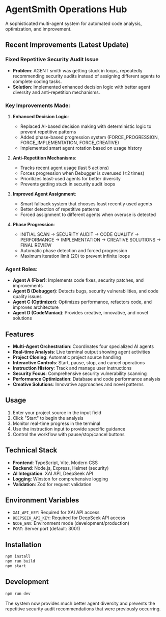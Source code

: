 # AgentSmith Operations Hub

A sophisticated multi-agent system for automated code analysis, optimization, and improvement.

## Recent Improvements (Latest Update)

### Fixed Repetitive Security Audit Issue
- **Problem**: AGENT smith was getting stuck in loops, repeatedly recommending security audits instead of assigning different agents to complete coding tasks.
- **Solution**: Implemented enhanced decision logic with better agent diversity and anti-repetition mechanisms.

### Key Improvements Made:

1. **Enhanced Decision Logic**: 
   - Replaced AI-based decision making with deterministic logic to prevent repetitive patterns
   - Added phase-based progression system (FORCE_PROGRESSION, FORCE_IMPLEMENTATION, FORCE_CREATIVE)
   - Implemented smart agent rotation based on usage history

2. **Anti-Repetition Mechanisms**:
   - Tracks recent agent usage (last 5 actions)
   - Forces progression when Debugger is overused (≥2 times)
   - Prioritizes least-used agents for better diversity
   - Prevents getting stuck in security audit loops

3. **Improved Agent Assignment**:
   - Smart fallback system that chooses least recently used agents
   - Better detection of repetitive patterns
   - Forced assignment to different agents when overuse is detected

4. **Phase Progression**:
   - INITIAL SCAN → SECURITY AUDIT → CODE QUALITY → PERFORMANCE → IMPLEMENTATION → CREATIVE SOLUTIONS → FINAL REVIEW
   - Automatic phase detection and forced progression
   - Maximum iteration limit (20) to prevent infinite loops

### Agent Roles:
- **Agent A (Fixer)**: Implements code fixes, security patches, and improvements
- **Agent B (Debugger)**: Detects bugs, security vulnerabilities, and code quality issues
- **Agent C (Optimizer)**: Optimizes performance, refactors code, and improves architecture
- **Agent D (CodeManiac)**: Provides creative, innovative, and novel solutions

## Features

- **Multi-Agent Orchestration**: Coordinates four specialized AI agents
- **Real-time Analysis**: Live terminal output showing agent activities
- **Project Cloning**: Automatic project source handling
- **Interactive Controls**: Start, pause, stop, and cancel operations
- **Instruction History**: Track and manage user instructions
- **Security Focus**: Comprehensive security vulnerability scanning
- **Performance Optimization**: Database and code performance analysis
- **Creative Solutions**: Innovative approaches and novel patterns

## Usage

1. Enter your project source in the input field
2. Click "Start" to begin the analysis
3. Monitor real-time progress in the terminal
4. Use the instruction input to provide specific guidance
5. Control the workflow with pause/stop/cancel buttons

## Technical Stack

- **Frontend**: TypeScript, Vite, Modern CSS
- **Backend**: Node.js, Express, Helmet (security)
- **AI Integration**: XAI API, DeepSeek API
- **Logging**: Winston for comprehensive logging
- **Validation**: Zod for request validation

## Environment Variables

- `XAI_API_KEY`: Required for XAI API access
- `DEEPSEEK_API_KEY`: Required for DeepSeek API access
- `NODE_ENV`: Environment mode (development/production)
- `PORT`: Server port (default: 3001)

## Installation

```bash
npm install
npm run build
npm start
```

## Development

```bash
npm run dev
```

The system now provides much better agent diversity and prevents the repetitive security audit recommendations that were previously occurring.
